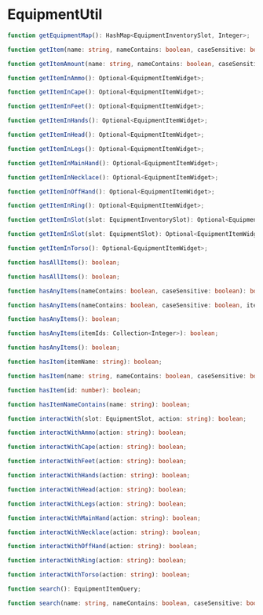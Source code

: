 # EquipmentUtil

```typescript
function getEquipmentMap(): HashMap<EquipmentInventorySlot, Integer>;
```

```typescript
function getItem(name: string, nameContains: boolean, caseSensitive: boolean): Optional<EquipmentItemWidget>;
```

```typescript
function getItemAmount(name: string, nameContains: boolean, caseSensitive: boolean, stacked: boolean): number;
```

```typescript
function getItemInAmmo(): Optional<EquipmentItemWidget>;
```

```typescript
function getItemInCape(): Optional<EquipmentItemWidget>;
```

```typescript
function getItemInFeet(): Optional<EquipmentItemWidget>;
```

```typescript
function getItemInHands(): Optional<EquipmentItemWidget>;
```

```typescript
function getItemInHead(): Optional<EquipmentItemWidget>;
```

```typescript
function getItemInLegs(): Optional<EquipmentItemWidget>;
```

```typescript
function getItemInMainHand(): Optional<EquipmentItemWidget>;
```

```typescript
function getItemInNecklace(): Optional<EquipmentItemWidget>;
```

```typescript
function getItemInOffHand(): Optional<EquipmentItemWidget>;
```

```typescript
function getItemInRing(): Optional<EquipmentItemWidget>;
```

```typescript
function getItemInSlot(slot: EquipmentInventorySlot): Optional<EquipmentItemWidget>;
```

```typescript
function getItemInSlot(slot: EquipmentSlot): Optional<EquipmentItemWidget>;
```

```typescript
function getItemInTorso(): Optional<EquipmentItemWidget>;
```

```typescript
function hasAllItems(): boolean;
```

```typescript
function hasAllItems(): boolean;
```

```typescript
function hasAnyItems(nameContains: boolean, caseSensitive: boolean): boolean;
```

```typescript
function hasAnyItems(nameContains: boolean, caseSensitive: boolean, itemNames: Collection<String>): boolean;
```

```typescript
function hasAnyItems(): boolean;
```

```typescript
function hasAnyItems(itemIds: Collection<Integer>): boolean;
```

```typescript
function hasAnyItems(): boolean;
```

```typescript
function hasItem(itemName: string): boolean;
```

```typescript
function hasItem(name: string, nameContains: boolean, caseSensitive: boolean): boolean;
```

```typescript
function hasItem(id: number): boolean;
```

```typescript
function hasItemNameContains(name: string): boolean;
```

```typescript
function interactWith(slot: EquipmentSlot, action: string): boolean;
```

```typescript
function interactWithAmmo(action: string): boolean;
```

```typescript
function interactWithCape(action: string): boolean;
```

```typescript
function interactWithFeet(action: string): boolean;
```

```typescript
function interactWithHands(action: string): boolean;
```

```typescript
function interactWithHead(action: string): boolean;
```

```typescript
function interactWithLegs(action: string): boolean;
```

```typescript
function interactWithMainHand(action: string): boolean;
```

```typescript
function interactWithNecklace(action: string): boolean;
```

```typescript
function interactWithOffHand(action: string): boolean;
```

```typescript
function interactWithRing(action: string): boolean;
```

```typescript
function interactWithTorso(action: string): boolean;
```

```typescript
function search(): EquipmentItemQuery;
```

```typescript
function search(name: string, nameContains: boolean, caseSensitive: boolean): EquipmentItemQuery;
```

